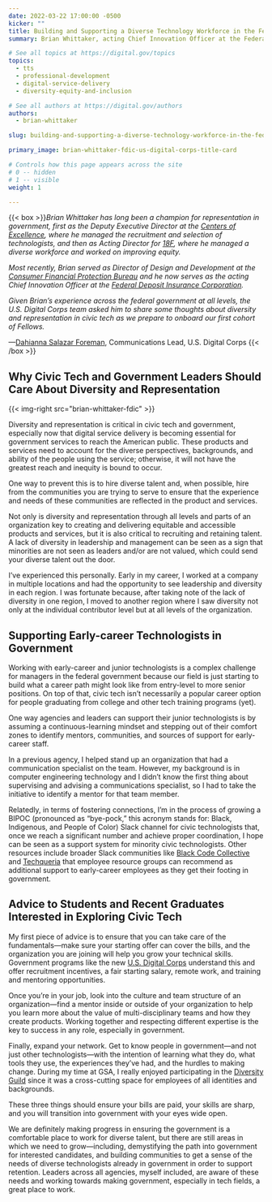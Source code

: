 ```yaml
---
date: 2022-03-22 17:00:00 -0500
kicker: ""
title: Building and Supporting a Diverse Technology Workforce in the Federal Government
summary: Brian Whittaker, acting Chief Innovation Officer at the Federal Deposit Insurance Corporation (FDIC), shares his personal reflections on the importance of a diverse workforce in government and civic tech.

# See all topics at https://digital.gov/topics
topics:
  - tts
  - professional-development
  - digital-service-delivery
  - diversity-equity-and-inclusion

# See all authors at https://digital.gov/authors
authors:
  - brian-whittaker

slug: building-and-supporting-a-diverse-technology-workforce-in-the-federal-government

primary_image: brian-whittaker-fdic-us-digital-corps-title-card

# Controls how this page appears across the site
# 0 -- hidden
# 1 -- visible
weight: 1

---
```


{{< box >}}_Brian Whittaker has long been a champion for representation in government, first as the Deputy Executive Director at the [Centers of Excellence](https://coe.gsa.gov/), where he managed the recruitment and selection of technologists, and then as Acting Director for [18F](https://18f.gsa.gov/), where he managed a diverse workforce and worked on improving equity._

_Most recently, Brian served as Director of Design and Development at the [Consumer Financial Protection Bureau](https://www.consumerfinance.gov/) and he now serves as the acting Chief Innovation Officer at the [Federal Deposit Insurance Corporation](https://www.fdic.gov/)._

_Given Brian’s experience across the federal government at all levels, the U.S. Digital Corps team asked him to share some thoughts about diversity and representation in civic tech as we prepare to onboard our first cohort of Fellows._

&mdash;[Dahianna Salazar Foreman](https://digital.gov/authors/dahianna-salazar-foreman/), Communications Lead, U.S. Digital Corps {{< /box >}}

## Why Civic Tech and Government Leaders Should Care About Diversity and Representation

{{< img-right src="brian-whittaker-fdic" >}}

Diversity and representation is critical in civic tech and government, especially now that digital service delivery is becoming essential for government services to reach the American public. These products and services need to account for the diverse perspectives, backgrounds, and ability of the people using the service; otherwise, it will not have the greatest reach and inequity is bound to occur.

One way to prevent this is to hire diverse talent and, when possible, hire from the communities you are trying to serve to ensure that the experience and needs of these communities are reflected in the product and services.

Not only is diversity and representation through all levels and parts of an organization key to creating and delivering equitable and accessible products and services, but it is also critical to recruiting and retaining talent. A lack of diversity in leadership and management can be seen as a sign that minorities are not seen as leaders and/or are not valued, which could send your diverse talent out the door.

I’ve experienced this personally. Early in my career, I worked at a company in multiple locations and had the opportunity to see leadership and diversity in each region. I was fortunate because, after taking note of the lack of diversity in one region, I moved to another region where I saw diversity not only at the individual contributor level but at all levels of the organization.

## Supporting Early-career Technologists in Government

Working with early-career and junior technologists is a complex challenge for managers in the federal government because our field is just starting to build what a career path might look like from entry-level to more senior positions. On top of that, civic tech isn’t necessarily a popular career option for people graduating from college and other tech training programs (yet).

One way agencies and leaders can support their junior technologists is by assuming a continuous-learning mindset and stepping out of their comfort zones to identify mentors, communities, and sources of support for early-career staff.

In a previous agency, I helped stand up an organization that had a communication specialist on the team. However, my background is in computer engineering technology and I didn’t know the first thing about supervising and advising a communications specialist, so I had to take the initiative to identify a mentor for that team member.

Relatedly, in terms of fostering connections, I’m in the process of growing a BIPOC (pronounced as “bye-pock,” this acronym stands for: Black, Indigenous, and People of Color) Slack channel for civic technologists that, once we reach a significant number and achieve proper coordination, I hope can be seen as a support system for minority civic technologists. Other resources include broader Slack communities like [Black Code Collective](https://www.blackcodecollective.com/) and [Techqueria](https://www.techqueria.org/) that employee resource groups can recommend as additional support to early-career employees as they get their footing in government.

## Advice to Students and Recent Graduates Interested in Exploring Civic Tech

My first piece of advice is to ensure that you can take care of the fundamentals—make sure your starting offer can cover the bills, and the organization you are joining will help you grow your technical skills. Government programs like the new [U.S. Digital Corps](https://digitalcorps.gsa.gov/opportunity/) understand this and offer recruitment incentives, a fair starting salary, remote work, and training and mentoring opportunities.

Once you’re in your job, look into the culture and team structure of an organization—find a mentor inside or outside of your organization to help you learn more about the value of multi-disciplinary teams and how they create products. Working together and respecting different expertise is the key to success in any role, especially in government.

Finally, expand your network. Get to know people in government—and not just other technologists—with the intention of learning what they do, what tools they use, the experiences they’ve had, and the hurdles to making change. During my time at GSA, I really enjoyed participating in the [Diversity Guild](https://handbook.tts.gsa.gov/about-us/deia/#diversity-guild) since it was a cross-cutting space for employees of all identities and backgrounds.

These three things should ensure your bills are paid, your skills are sharp, and you will transition into government with your eyes wide open.

We are definitely making progress in ensuring the government is a comfortable place to work for diverse talent, but there are still areas in which we need to grow—including, demystifying the path into government for interested candidates, and building communities to get a sense of the needs of diverse technologists already in government in order to support retention. Leaders across all agencies, myself included, are aware of these needs and working towards making government, especially in tech fields, a great place to work.
